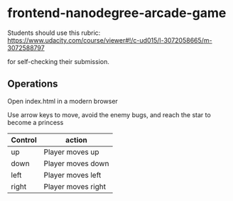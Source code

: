 frontend-nanodegree-arcade-game
===============================

Students should use this rubric: https://www.udacity.com/course/viewer#!/c-ud015/l-3072058665/m-3072588797

for self-checking their submission.

Operations
----------
Open index.html in a modern browser

Use arrow keys to move, avoid the enemy bugs, and reach the star to become a princess

Control | action
--------|-------
up | Player moves up
down | Player moves down
left | Player moves left
right | Player moves right